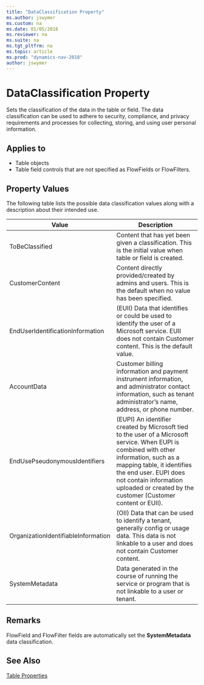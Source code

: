 ```yaml
---
title: "DataClassification Property"
ms.author: jswymer
ms.custom: na
ms.date: 01/05/2018
ms.reviewer: na
ms.suite: na
ms.tgt_pltfrm: na
ms.topic: article
ms.prod: "dynamics-nav-2018"
author: jswymer
---
```


# DataClassification Property
Sets the classification of the data in the table or field. The data classification can be used to adhere to security, compliance, and privacy requirements and processes for collecting, storing, and using user personal information.  

## Applies to  

-   Table objects
-   Table field controls that are not specified as FlowFields or FlowFilters.

## Property Values  
The following table lists the possible data classification values along with a description about their intended use.

|Value|Description| 
|---------------|---------------------|
|ToBeClassified|Content that has yet been given a classification. This is the initial value when table or field is created.|
|CustomerContent|Content directly provided/created by admins and users. This is the default when no value has been specified.|
|EndUserIdentificationInformation|(EUII) Data that identifies or could be used to identify the user of a Microsoft service. EUII does not contain Customer content. This is the default value.| 
|AccountData|Customer billing information and payment instrument information, and administrator contact information, such as tenant administrator’s name, address, or phone number.|  
|EndUsePseudonymousIdentifiers|(EUPI) An identifier created by Microsoft tied to the user of a Microsoft service. When EUPI is combined with other information, such as a mapping table, it identifies the end user. EUPI does not contain information uploaded or created by the customer (Customer content or EUII). |
|OrganizationIdentifiableInformation|(OII) Data that can be used to identify a tenant, generally config or usage data. This data is not linkable to a user and does not contain Customer content.| 
|SystemMetadata|Data generated in the course of running the service or program that is not linkable to a user or tenant. | 

<!--
|Value|Description| Example |
|---------------|---------------------|----|  
|CustomerContent|Data that admin, licensed users, and customers (unlicensed users) provide to, transfer in, store in, or process in.| <ul><li>Customer-owned/provided secrets (for example, passwords, certificates, encryption keys, storage keys)</li><li>Customer generated blob or structured storage data</li><li>Inferences when CustomerContent data remains</li><li>Machine learning built models with data that is private/unique to a customer (for example, tenant specific dictionaries).</li><li>Contact lists</li><li>Email body or attachments</li><li>IM or Voice communications</li><li>SharePointSite content</li></ul>|
|EndUserIdentificationInformation|Data that directly identifies or could be used to identify the authenticated user. This does not contain admin data, which is considered AccountData data. This does not extend to other personal information found in CustomerContent data. Data about unauthenticated users is considered CustomerContent data. |<ul><li>User-specific IP address (IPv4)</li><li>Interface ID (last 64 bits of IPv6 address)</li><li>User Principle Name  (name@company.com)</li><li>Local-part of e-mail address (name@contoso.com)</li><li>Email subject line</li><li> User name or display name, Office number, Employee ID</li><li>Address book data</li><li>Location information of a person (including latitude/longitude)</li><li>User’s machine name </li><li>Behavioral/usage data that is linkable to an individual user</li><li>Customer-created Active Directory data (for example, identities or user names of AD end-users)</li><li>Customer Global Address List (GAL) Data (for example, name, office address, phone numbers, manager/direct reports, job title, distribution group memberships). </li><li>Full browser fingerprint</li><li>E-mail attachment names and pathh information for users’ documents. </li></ul>| 
|AccountData|Contact and billing/purchase/payment/license information for the enterprise, including the admin and any subdelegated admins.|<ul><li>Customer’s provisioning information</li><li>Account configuration and billing data </li><li>Tenant administrator contact information (for example, tenant administrator’s name, address, e-mail address, phone number).  Note: Contact information for users other than the tenant admin is considered EndUserIdentificationInformation.</li><li>Information about service health of customer machines and applications, registry data, and error-tracking files.</li><li>Licensing and purchase information.  </li></ul>|  
|EndUsePseudonymousIdentifiers|An identifier created by Microsoft that is tied to the user and customer of a Microsoft service.  When EndUsePseudonymousIdentifiers is combined with other information (such as a mapping table), it identifies the end user. EndUsePseudonymousIdentifiers does not contain information uploaded or created by the customer (that is CustomerContent or EndUserIdentificationInformation data). |<ul><li>User GUIDs or PUIDs. Other common GUIDs include: machine IDs, device IDs - Session IDs </li><li>Salted hashed EndUserIdentificationInformation data, while Microsoft retains the salt</li><li>Encrypted EEndUserIdentificationInformation data for which Microsoft retains the encryption key and can decrypt.</li></ul>|
|SystemMetadata|Data generated in the course of running the service or program that is not linkable to a user or tenant.  This does not contain CustomerContent, EndUserIdentificationInformation, AccountData, or EndUsePseudonymousIdentifiersPublic data.| <ul><li>Event logs</li><li>Access Control logs</li><li>Account information belonging to Microsoft operations personnel</li><li>Microsoft server names/server IPs</li><li>Behavioral/Usage Data</li><li>Server patching and vulnerability data</li><li>Service configuration data</li><li>Telemetry (on-prem or cloud)</li><li>SQM Data</li><li>Telecomunication region specific SHORT CODE phone numbers (for example, 911 )</li></ul>|  

-->

## Remarks  
FlowField and FlowFilter fields are automatically set the **SystemMetadata** data classification.  
  
## See Also
[Table Properties](table-properties.md)  
